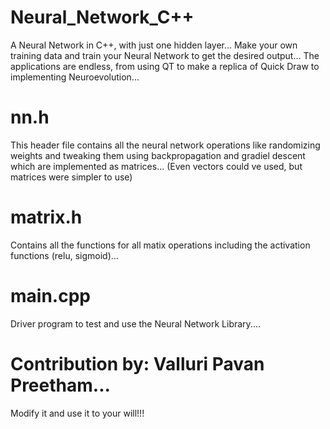 # Neural_Network_C++
A Neural Network in C++, with just one hidden layer... Make your own training data and train your Neural Network to get the desired output... The applications are endless, from using QT to make a replica of Quick Draw to implementing Neuroevolution...

# nn.h
This header file contains all the neural network operations like randomizing weights and tweaking them using backpropagation and gradiel descent which are implemented as matrices... (Even vectors could ve used, but matrices were simpler to use)

# matrix.h
Contains all the functions for all matix operations including the activation functions (relu, sigmoid)...

# main.cpp
Driver program to test and use the Neural Network Library....
 
# Contribution by: Valluri Pavan Preetham... 
Modify it and use it to your will!!!

